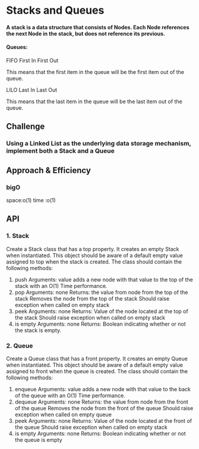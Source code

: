 # Stacks and Queues
#### A stack is a data structure that consists of Nodes. Each Node references the next Node in the stack, but does not reference its previous.

#### Queues:
FIFO
First In First Out

This means that the first item in the queue will be the first item out of the queue.

LILO
Last In Last Out

This means that the last item in the queue will be the last item out of the queue.

## Challenge
### Using a Linked List as the underlying data storage mechanism, implement both a Stack and a Queue


## Approach & Efficiency
### bigO 
space:o(1)
time :o(1)

## API
### 1. Stack
Create a Stack class that has a top property. It creates an empty Stack when instantiated.
This object should be aware of a default empty value assigned to top when the stack is created.
The class should contain the following methods:
1. push
Arguments: value
adds a new node with that value to the top of the stack with an O(1) Time performance.
2. pop
Arguments: none
Returns: the value from node from the top of the stack
Removes the node from the top of the stack
Should raise exception when called on empty stack
3. peek
Arguments: none
Returns: Value of the node located at the top of the stack
Should raise exception when called on empty stack
4. is empty
Arguments: none
Returns: Boolean indicating whether or not the stack is empty.
### 2. Queue
Create a Queue class that has a front property. It creates an empty Queue when instantiated.
This object should be aware of a default empty value assigned to front when the queue is created.
The class should contain the following methods:
1. enqueue
Arguments: value
adds a new node with that value to the back of the queue with an O(1) Time performance.
2. dequeue
Arguments: none
Returns: the value from node from the front of the queue
Removes the node from the front of the queue
Should raise exception when called on empty queue
3. peek
Arguments: none
Returns: Value of the node located at the front of the queue
Should raise exception when called on empty stack
4. is empty
Arguments: none
Returns: Boolean indicating whether or not the queue is empty